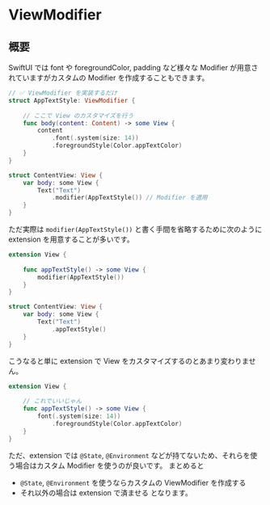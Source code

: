 # ViewModifier


## 概要
SwiftUI では font や foregroundColor, padding など様々な Modifier が用意されていますがカスタムの Modifier を作成することもできます。
```swift
// ✅ ViewModifier を実装するだけ
struct AppTextStyle: ViewModifier {
    
    // ここで View のカスタマイズを行う
    func body(content: Content) -> some View {
        content
            .font(.system(size: 14))
            .foregroundStyle(Color.appTextColor)
    }
}

struct ContentView: View {
    var body: some View {
        Text("Text")
            .modifier(AppTextStyle()) // Modifier を適用
    }
}
```

ただ実際は `modifier(AppTextStyle())` と書く手間を省略するために次のように extension を用意することが多いです。

```swift
extension View {
    
    func appTextStyle() -> some View {
        modifier(AppTextStyle())
    }
}

struct ContentView: View {
    var body: some View {
        Text("Text")
            .appTextStyle()
    }
}
```
こうなると単に extension で View をカスタマイズするのとあまり変わりません。

```swift
extension View {
    
    // これでいいじゃん
    func appTextStyle() -> some View {
        font(.system(size: 14))
            .foregroundStyle(Color.appTextColor)
    }
}
```

ただ、extension では `@State`, `@Environment` などが持てないため、それらを使う場合はカスタム Modifier を使うのが良いです。
まとめると
* `@State`, `@Environment` を使うならカスタムの ViewModifier を作成する
* それ以外の場合は extension で済ませる
となります。
